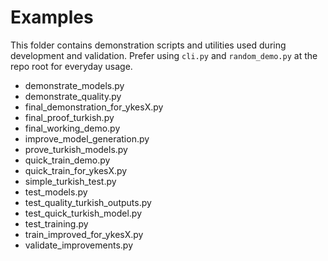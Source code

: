 # Examples

This folder contains demonstration scripts and utilities used during development and validation. Prefer using `cli.py` and `random_demo.py` at the repo root for everyday usage.

- demonstrate_models.py
- demonstrate_quality.py
- final_demonstration_for_ykesX.py
- final_proof_turkish.py
- final_working_demo.py
- improve_model_generation.py
- prove_turkish_models.py
- quick_train_demo.py
- quick_train_for_ykesX.py
- simple_turkish_test.py
- test_models.py
- test_quality_turkish_outputs.py
- test_quick_turkish_model.py
- test_training.py
- train_improved_for_ykesX.py
- validate_improvements.py
